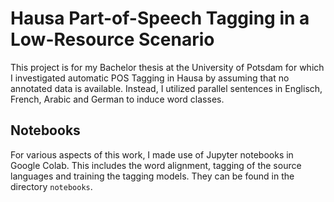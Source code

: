 # Hausa Part-of-Speech Tagging in a Low-Resource Scenario
This project is for my Bachelor thesis at the University of Potsdam for which I investigated automatic POS Tagging in Hausa by assuming that no annotated data is available. Instead, I utilized parallel sentences in Englisch, French, Arabic and German to induce word classes. <br>

## Notebooks
For various aspects of this work, I made use of Jupyter notebooks in Google Colab. This includes the word alignment, tagging of the source languages and training the tagging models. They can be found in the directory `notebooks`.


